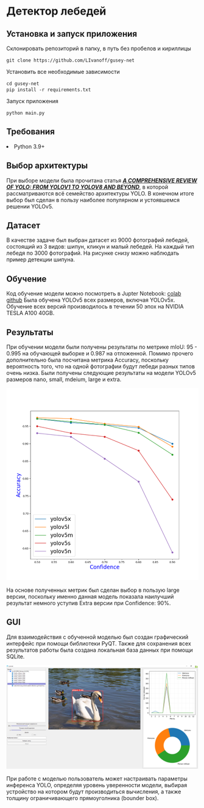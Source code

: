 # Детектор лебедей

## Установка и запуск приложения
Склонировать репозиторий в папку, в путь без пробелов и кириллицы

```shell
git clone https://github.com/LIvanoff/gusey-net
```

Установить все необходимые зависимости

```shell
cd gusey-net
pip install -r requirements.txt
```

Запуск приложения

```shell
python main.py
```

## Требования
<li> Python 3.9+

## Выбор архитектуры

При выборе модели была прочитана статья [**_A COMPREHENSIVE REVIEW OF YOLO: FROM YOLOV1 TO
YOLOV8 AND BEYOND_**](https://arxiv.org/pdf/2304.00501v1.pdf), в которой рассматриваются всё семейство архитектуры YOLO.
В конечном итоге выбор был сделан в пользу наиболее популярном и устоявшемся решении YOLOv5.

## Датасет

В качестве задаче был выбран датасет из 9000 фотографий лебедей, состоящий из 3 видов: шипун, кликун и малый лебедей.
На каждый тип лебедя по 3000 фотографий. На рисунке снизу можно наблюдать пример детекции шипуна.

## Обучение

Код обучение модели можно посмотреть в Jupter Notebook:
    [colab](https://github.com/LIvanoff/gus-detect/blob/master/notebook_yolov5.ipynb)
   [github](https://colab.research.google.com/gist/LIvanoff/6afc9bb8cea3801b40e76297effc4247/yolov5.ipynb)
Была обучена YOLOv5 всех размеров, включая YOLOv5x. Обучение всех версий производилось в течении 50 эпох на NVIDIA TESLA A100 40GB.

## Результаты

При обучении модели были получены результаты по метрике mIoU: 95 - 0.995 на обучающей выборке и 0.987 на отложенной. Помимо прочего 
дополнительно была посчитана метрика Accuracy, поскольку вероятность того, что на одной фотографии будут лебеди разных типов очень низка.
Были получены следующие результаты на модели YOLOv5 размеров nano, small, mdeium, large и extra. 

<p align="center">
  <img src="https://github.com/LIvanoff/gus-detect/blob/master/exp.png" width="560" alt="Experiments">
</p>
На основе полученных метрик был сделан выбор в пользую large версии, поскольку именно данная модель показала наилучший результат немного уступив Extra версии при Confidence: 90%.

## GUI

Для взаимодействия с обученной моделью был создан графический интерфейс при помощи библиотеки PyQT. Также для сохранения всех
результатов работы была создана локальная база данных при помощи SQLite. 


<p align="center">
  <img src="https://github.com/LIvanoff/gus-detect/blob/master/assets/gui.png"  alt="GUI">
</p>

При работе с моделью пользователь может настраивать параметры инференса YOLO, определяя уровень уверенности модели, выбирая устройство на котором будут производиться вычисления, а также толщину ограничивающего 
прямоуголника (bounder box).
